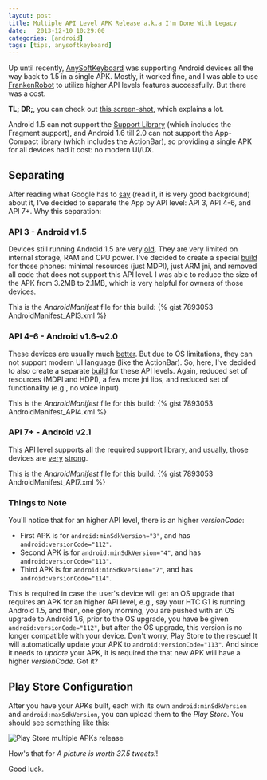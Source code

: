 ```yaml
---
layout: post
title: Multiple API Level APK Release a.k.a I'm Done With Legacy
date:   2013-12-10 10:29:00
categories: [android]
tags: [tips, anysoftkeyboard]
---
```

Up until recently, [AnySoftKeyboard](http://anysoftkeyboard.github.io) was supporting Android devices all the way back to 1.5 in a single APK.
Mostly, it worked fine, and I was able to use [FrankenRobot](http://evendanan.net/2011/04/Backward-compatibility-in-Android-OR-How-I-made-a-2-2-Android-APK-run-under-1-5/)
to utilize higher API levels features successfully. But there was a cost.

**TL; DR;**, you can check out [this screen-shot](https://lh6.googleusercontent.com/--sfgL7VjzbE/Uqc_eTbtugI/AAAAAAABVlg/VlDicW7uERY/s1800/multiple_API_versions_releasing.png), which explains a lot.

Android 1.5 can not support the [Support Library](http://developer.android.com/tools/support-library/index.html) (which includes the Fragment support), and Android 1.6 till 2.0 can not support
the App-Compact library (which includes the ActionBar), so providing a single APK for all devices had it cost: no modern UI/UX.

## Separating ##
After reading what Google has to [say](http://developer.android.com/google/play/publishing/multiple-apks.html) (read it, it is very good background) about it, 
I've decided to separate the App by API level: API 3, API 4-6, and API 7+. Why this separation:

### API 3 - Android v1.5 ###
Devices still running Android 1.5 are very [old](http://en.wikipedia.org/wiki/HTC_Dream). They are very limited on internal storage, RAM and CPU power.
I've decided to create a special [build](https://github.com/AnySoftKeyboard/AnySoftKeyboard/tree/API3) for those phones: minimal resources (just MDPI), just ARM jni, and removed all code that does not support this API level.
I was able to reduce the size of the APK from 3.2MB to 2.1MB, which is very helpful for owners of those devices.

This is the _AndroidManifest_ file for this build:
{% gist 7893053 AndroidManifest_API3.xml %}

### API 4-6 - Android v1.6-v2.0 ###
These devices are usually much [better](http://en.wikipedia.org/wiki/Motorola_Droid). But due to OS limitations, they can not support
modern UI language (like the ActionBar). So, here, I've decided to also create a separate [build](https://github.com/AnySoftKeyboard/AnySoftKeyboard/tree/API4_6) for these API levels. 
Again, reduced set of resources (MDPI and HDPI), a few more jni libs, and reduced set of functionality (e.g., no voice input).

This is the _AndroidManifest_ file for this build:
{% gist 7893053 AndroidManifest_API4.xml %}

### API 7+ - Android v2.1 ###
This API level supports all the required support library, and usually, those devices are [very](http://en.wikipedia.org/wiki/Samsung_Galaxy_S_II) [strong](http://en.wikipedia.org/wiki/Nexus_4).

This is the _AndroidManifest_ file for this build:
{% gist 7893053 AndroidManifest_API7.xml %}

### Things to Note ###
You'll notice that for an higher API level, there is an higher _versionCode_:

 * First APK is for ```android:minSdkVersion="3"```, and has ```android:versionCode="112"```.
 * Second APK is for ```android:minSdkVersion="4"```, and has ```android:versionCode="113"```.
 * Third APK is for ```android:minSdkVersion="7"```, and has ```android:versionCode="114"```.
 
This is required in case the user's device will get an OS upgrade that requires an APK for an higher API level, 
e.g., say your HTC G1 is running Android 1.5, and then, one glory morning, you are pushed with an OS upgrade to Android 1.6,
prior to the OS upgrade, you have be given ```android:versionCode="112"```, but after the OS upgrade, this version is no longer compatible with your device.
Don't worry, Play Store to the rescue! It will automatically update your APK to ```android:versionCode="113"```. And since it needs to _update_
your APK, it is required the that new APK will have a higher _versionCode_. Got it?

## Play Store Configuration ##
After you have your APKs built, each with its own ```android:minSdkVersion``` and ```android:maxSdkVersion```, you can upload them to the _Play Store_.
You should see something like this:

![Play Store multiple APKs release](https://lh6.googleusercontent.com/--sfgL7VjzbE/Uqc_eTbtugI/AAAAAAABVlg/VlDicW7uERY/s1000/multiple_API_versions_releasing.png "Note the versionCode and the API levels")

How's that for _A picture is worth 37.5 tweets!_!

Good luck.

